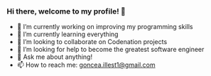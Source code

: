 ### Hi there, welcome to my profile! 👋


- 🔭 I’m currently working on improving my programming skills
- 🌱 I’m currently learning everything
- 👯 I’m looking to collaborate on Codenation projects
- 🤔 I’m looking for help to become the greatest software engineer
- 💬 Ask me about anything!
- 📫 How to reach me: goncea.illest1@gmail.com

